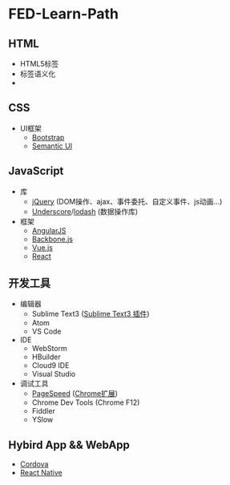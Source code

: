 # FED-Learn-Path

## HTML
- HTML5标签
- 标签语义化
- 

## CSS
- UI框架
    + [Bootstrap](http://getbootstrap.com/)
    + [Semantic UI](http://www.semantic-ui.com/)
## JavaScript
- 库
    + [jQuery](http://jquery.com/) (DOM操作、ajax、事件委托、自定义事件、js动画...)
    + [Underscore](http://underscorejs.org/)/[lodash](http://lodash.com/) (数据操作库)
- 框架
    + [AngularJS](https://angular.io/)
    + [Backbone.js](http://backbonejs.org/)
    + [Vue.js](http://vuejs.org/)
    + [React](http://facebook.github.io/react/)



## 开发工具
- 编辑器
    + Sublime Text3 ([Sublime Text3 插件](SublimeText.md))
    + Atom
    + VS Code
- IDE
    + WebStorm
    + HBuilder
    + Cloud9 IDE
    + Visual Studio
- 调试工具
    + [PageSpeed](https://developers.google.com/speed/pagespeed/) ([Chrome扩展](https://chrome.google.com/webstore/search/pagespeed%20insight?hl=zh-CN&_category=extensions))
    + Chrome Dev Tools (Chrome F12)
    + Fiddler
    + YSlow

## Hybird App && WebApp
+ [Cordova](http://cordova.apache.org/)
+ [React Native](http://facebook.github.io/react-native/docs/getting-started.html)
